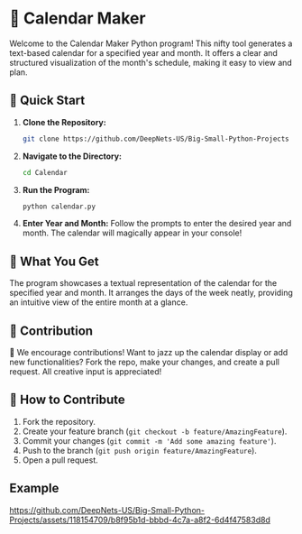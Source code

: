 # 📅 Calendar Maker

Welcome to the Calendar Maker Python program! This nifty tool generates a text-based calendar for a specified year and month. It offers a clear and structured visualization of the month's schedule, making it easy to view and plan.

## 🚀 Quick Start

1. **Clone the Repository:**
   ```bash
   git clone https://github.com/DeepNets-US/Big-Small-Python-Projects
   ```
2. **Navigate to the Directory:**
   ```bash
   cd Calendar
   ```
3. **Run the Program:**
   ```bash
   python calendar.py
   ```
4. **Enter Year and Month:**
   Follow the prompts to enter the desired year and month. The calendar will magically appear in your console!

## 🎉 What You Get

The program showcases a textual representation of the calendar for the specified year and month. It arranges the days of the week neatly, providing an intuitive view of the entire month at a glance.

## 🧰 Contribution

🙌 We encourage contributions! Want to jazz up the calendar display or add new functionalities? Fork the repo, make your changes, and create a pull request. All creative input is appreciated!

## 📝 How to Contribute

1. Fork the repository.
2. Create your feature branch (`git checkout -b feature/AmazingFeature`).
3. Commit your changes (`git commit -m 'Add some amazing feature'`).
4. Push to the branch (`git push origin feature/AmazingFeature`).
5. Open a pull request.

## Example

https://github.com/DeepNets-US/Big-Small-Python-Projects/assets/118154709/b8f95b1d-bbbd-4c7a-a8f2-6d4f47583d8d
